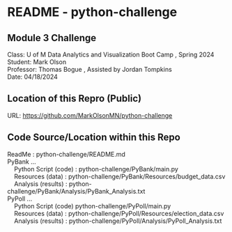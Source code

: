 # README - python-challenge

## Module 3 Challenge
Class:      U of M Data Analytics and Visualization Boot Camp , Spring 2024  
Student:    Mark Olson  
Professor:  Thomas Bogue  ,  Assisted by Jordan Tompkins  
Date:       04/18/2024  

## Location of this Repro (Public)
URL:        https://github.com/MarkOlsonMN/python-challenge  

## Code Source/Location within this Repo
ReadMe :    python-challenge/README.md  
PyBank ...  
&nbsp;&nbsp;&nbsp;&nbsp;Python Script (code) :  python-challenge/PyBank/main.py  
&nbsp;&nbsp;&nbsp;&nbsp;Resources (data) :      python-challenge/PyBank/Resources/budget_data.csv  
&nbsp;&nbsp;&nbsp;&nbsp;Analysis (results) :    python-challenge/PyBank/Analysis/PyBank_Analysis.txt  
PyPoll ...  
&nbsp;&nbsp;&nbsp;&nbsp;Python Script (code)    python-challenge/PyPoll/main.py  
&nbsp;&nbsp;&nbsp;&nbsp;Resources (data) :      python-challenge/PyPoll/Resources/election_data.csv  
&nbsp;&nbsp;&nbsp;&nbsp;Analysis (results) :    python-challenge/PyPoll/Analysis/PyPoll_Analysis.txt  
